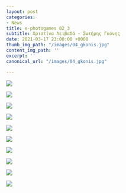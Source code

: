 ```yaml
---
layout: post
categories:
- News
title: e-photogames 02_3
subtitle: Χριστίνα Λειβαδά - Σωτήρης Γκόνης
date: 2021-03-17 23:00:00 +0000
thumb_img_path: "/images/04_gkonis.jpg"
content_img_path: ''
excerpt: ''
canonical_url: "/images/04_gkonis.jpg"

---
```

![](/images/01_livada.jpg)

![](/images/02_gkonis.jpg)

![](/images/03_livada.jpg)

![](/images/04_gkonis.jpg)

![](/images/05_livada.jpg)

![](/images/06_gkonis.jpg)

![](/images/07_livada.jpg)

![](/images/08_gkonis.jpg)

![](/images/09_livada.jpg)

![](/images/10_gkonis.jpg)